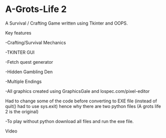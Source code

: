 # A-Grots-Life 2

A Survival / Crafting Game written using Tkinter and OOPS. 

Key features

-Crafting/Survival Mechanics 

-TKINTER GUI 

-Fetch quest generator 

-Hidden Gambling Den 

-Multiple Endings 


-All graphics created using GraphicsGale and lospec.com/pixel-editor

Had to change some of the code before converting to EXE file  (instead of quit() had to use sys.exit) hence why there are two python files
(A grots life 2 is the original) 


-To play without python download all files and run the exe file.

Video


